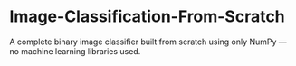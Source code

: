 # Image-Classification-From-Scratch
A complete binary image classifier built from scratch using only NumPy — no machine learning libraries used.
